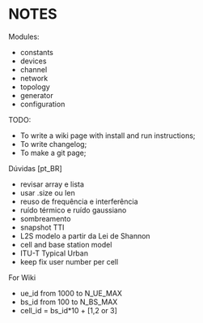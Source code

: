 # NOTES

Modules:

* constants
* devices
* channel
* network
* topology
* generator
* configuration

TODO:

* To write a wiki page with install and run instructions;
* To write changelog;
* To make a git page;

Dúvidas [pt_BR]

* revisar array e lista
* usar .size ou len
* reuso de frequência e interferência
* ruído térmico e ruído gaussiano
* sombreamento
* snapshot TTI
* L2S modelo a partir da Lei de Shannon
* cell and base station model
* ITU-T Typical Urban
* keep fix user number per cell

For Wiki
* ue_id from 1000 to N_UE_MAX
* bs_id from 100 to N_BS_MAX
* cell_id = bs_id*10 + [1,2 or 3]
